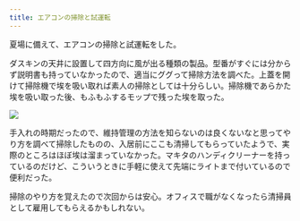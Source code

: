 ```yaml
---
title: エアコンの掃除と試運転
---
```

夏場に備えて、エアコンの掃除と試運転をした。

ダスキンの天井に設置して四方向に風が出る種類の製品。型番がすぐには分からず説明書も持っていなかったので、適当にググって掃除方法を調べた。上蓋を開けて掃除機で埃を吸い取れば素人の掃除としては十分らしい。掃除機であらかた埃を吸い取った後、もふもふするモップで残った埃を取った。

![](https://lh3.googleusercontent.com/docs/ADP-6oHMilIRc96Pm2Y3svOSz4mDKTPulytDpodqTvH9BVmSlozOlj61zOFNoSARnnyz8Dxm25dekvIKsKso0UtRRsBIMLIloVxRqJwQ5fgUxfRPUF4kH_FlKAQmE4w7tgOQR0D_lCd3GCXUtIChCMQrdaH4aI4CzSAt31syEpSd7o2_0ABxhLV6jRZ-vej9Sts67ylt9vA_E_hQ6ard10hIRb0lk0JRdXO332-sMnH7V7jI5xSthugEc7sweknAwCXXhn8oYfsaL4CYoFUk4Xyb_vtvGCGm4ydWvUioJHvxX5afxUGJ2fJSwCIGMYHPzrVqWDGyqlIslFQ09piYVXFiamzXwGsQeu809I4BiGky8wu_7ugeTwgW1uUVIpT_-KXxEX7Jvk98c5dGT29-Zak93WkgCqkmMDNyHhmJpKIMvUt1UVaX8AI_VQ1Kmbse_dYrNztibVuwkCeXRK5NF3-C61T0YVtYT1S0oEuEHsDuU2Le_v2ARaf4xeTf6DtAUKzf4-dpamtSbTPQNlpCqzKSUpsxA5ORuLGTf2PBxBTIW_4i1Fb10QIAEkYyI0gci1aDIMcHhsySvTJLYyFFX7UADCnhgyHl0Twzrm1lDtDm7jXMnEQPBvJ3SvqdGj4YF9Bti0cJGpBDKDl4um9us6DdHaRnde0EZVpu21csa3u6ApKwp_TKX3BqY62gFVoE9h1J0kjBNa87QzF-3TL6hhvKk1N64TM33hQQkpW1wOO5XlZsn31hepIvcCkUxNwtsnHM6S7pD4OMOf5cXAyyJiv-pt9oKFTsy4k4Jrpw7n5TEPb56opWuel6V0zNdVG6SrlhZKcV_F8iamaIIx5acLv9oVXWDv-L_yBxIgKzR7ONcbJ9-Z4VteRSDfV_3P7hLgwRX-sIHH302w4UwTRqjnsGpmESH2R4nU4oSjt8XlxpIAV4-eCumY4OCJFX79jkAjstBVYjk-03mOSAo1XtbW3MW0AvLCf-83tuRPeDRLPkESfCUetLsePc9QIh_UG4-PMiJKAMlFwG27Grts-wivioolcYHB9e-r-6UJ4vq5fw8aIcQXh5mJeETGfWQyemgL7wA0741FECecwl8KuX6UBMjFastpuKJp47HvBd6DhOTitd6VJN5SZgRTXKNvjAJ89QoV12ETGENNZ1kkgHAn7eU4sou-1yfVXyBrSDmCn5QvyhpmKwLlBHVkC7QVS1l72CB6BJxUT_ven4Q0dW6qMVRjK46lA_4b4yTTBcHwHh5BM6gWzc)

手入れの時期だったので、維持管理の方法を知らないのは良くないなと思ってやり方を調べて掃除したものの、入居前にここも清掃してもらっていたようで、実際のところはほぼ埃は溜まっていなかった。マキタのハンディクリーナーを持っているのだけど、こういうときに手軽に使えて先端にライトまで付いているので便利だった。

掃除のやり方を覚えたので次回からは安心。オフィスで職がなくなったら清掃員として雇用してもらえるかもしれない。
